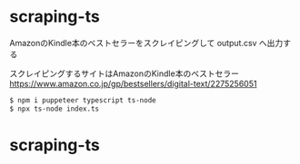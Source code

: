 # scraping-ts

AmazonのKindle本のベストセラーをスクレイピングして output.csv へ出力する

スクレイピングするサイトはAmazonのKindle本のベストセラー
https://www.amazon.co.jp/gp/bestsellers/digital-text/2275256051

```bash
$ npm i puppeteer typescript ts-node
$ npx ts-node index.ts
```
# scraping-ts
